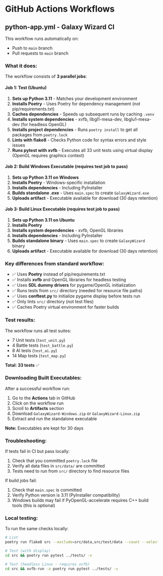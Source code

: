 # GitHub Actions Workflows

## python-app.yml - Galaxy Wizard CI

This workflow runs automatically on:
- Push to `main` branch
- Pull requests to `main` branch

### What it does:

The workflow consists of **3 parallel jobs**:

#### Job 1: Test (Ubuntu)
1. **Sets up Python 3.11** - Matches your development environment
2. **Installs Poetry** - Uses Poetry for dependency management (not pip/requirements.txt)
3. **Caches dependencies** - Speeds up subsequent runs by caching `.venv`
4. **Installs system dependencies** - xvfb, libgl1-mesa-dev, libglu1-mesa-dev (for headless OpenGL)
5. **Installs project dependencies** - Runs `poetry install` to get all packages from `poetry.lock`
6. **Lints with flake8** - Checks Python code for syntax errors and style issues
7. **Runs pytest with xvfb** - Executes all 33 unit tests using virtual display (OpenGL requires graphics context)

#### Job 2: Build Windows Executable (requires test job to pass)
1. **Sets up Python 3.11 on Windows**
2. **Installs Poetry** - Windows-specific installation
3. **Installs dependencies** - Including PyInstaller
4. **Builds standalone .exe** - Uses `main.spec` to create `GalaxyWizard.exe`
5. **Uploads artifact** - Executable available for download (30 days retention)

#### Job 3: Build Linux Executable (requires test job to pass)
1. **Sets up Python 3.11 on Ubuntu**
2. **Installs Poetry**
3. **Installs system dependencies** - xvfb, OpenGL libraries
4. **Installs dependencies** - Including PyInstaller
5. **Builds standalone binary** - Uses `main.spec` to create `GalaxyWizard` binary
6. **Uploads artifact** - Executable available for download (30 days retention)

### Key differences from standard workflow:

- ✅ Uses **Poetry** instead of pip/requirements.txt
- ✅ Installs **xvfb** and OpenGL libraries for headless testing
- ✅ Uses **SDL dummy drivers** for pygame/OpenGL initialization
- ✅ Runs tests from `src/` directory (needed for resource file paths)
- ✅ Uses **conftest.py** to initialize pygame display before tests run
- ✅ Only lints `src/` directory (not test files)
- ✅ Caches Poetry virtual environment for faster builds

### Test results:

The workflow runs all test suites:
- 7 Unit tests (`test_unit.py`)
- 4 Battle tests (`test_battle.py`)
- 8 AI tests (`test_ai.py`)
- 14 Map tests (`test_map.py`)

**Total: 33 tests** ✅

### Downloading Built Executables:

After a successful workflow run:
1. Go to the **Actions** tab in GitHub
2. Click on the workflow run
3. Scroll to **Artifacts** section
4. Download `GalaxyWizard-Windows.zip` or `GalaxyWizard-Linux.zip`
5. Extract and run the standalone executable

**Note:** Executables are kept for 30 days

### Troubleshooting:

If tests fail in CI but pass locally:
1. Check that you committed `poetry.lock` file
2. Verify all data files in `src/data/` are committed
3. Tests need to run from `src/` directory to find resource files

If build jobs fail:
1. Check that `main.spec` is committed
2. Verify Python version is 3.11 (PyInstaller compatibility)
3. Windows builds may fail if PyOpenGL-accelerate requires C++ build tools (this is optional)

### Local testing:

To run the same checks locally:
```bash
# Lint
poetry run flake8 src --exclude=src/data,src/test/data --count --select=E9,F63,F7,F82 --ignore=F824 --show-source --statistics

# Test (with display)
cd src && poetry run pytest ../tests/ -v

# Test (headless Linux - requires xvfb)
cd src && xvfb-run -a poetry run pytest ../tests/ -v
```
